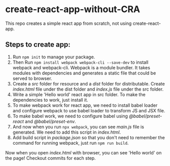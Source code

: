 # create-react-app-without-CRA
This repo creates a simple react app from scratch, not using create-react-app.

## Steps to create app:
1. Run `npm init` to manage your package.
1. Then Run `npm install webpack webpack-cli --save-dev` to install webpack and webpack-cli.
    Webpack is a module bundler. It takes modules with dependencies and generates a static file that could be served to browser.
1. Create a *src* folder for resource and a *dist* folder for distributable. Create *index.html* file under the dist folder and *index.js* file under the src folder.
1. Write a simple 'Hello world' react app in src folder. To make the dependencies to work, just install it.
1. To make webpack work for react app, we need to install babel loader and configure webpack to use babel loader to transform JS and JSX file.
1. To make babel work, we need to configure babel using *@babel/preset-react* and *@babel/preset-env*.
1. And now when you run `npx webpack`, you can see *main.js* file is generated. We need to add this script in *index.html*.
1. Add build script in *package.json* so that you don't need to remember the command for running webpack, just run `npm run build`.

Now when you open *index.html* with browser, you can see 'Hello world' on the page! Checkout commits for each step.
